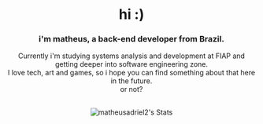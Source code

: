 <h1 align="center">hi :)</h1>

<h3 align="center">i'm matheus, a back-end developer from Brazil. </h3>
<p align="center">Currently i'm studying systems analysis and development at FIAP and getting deeper into software engineering 
zone.<br>I love tech, art and games, so i hope you can find something about that here in the future.<br>or not?</p> 

##

<div align="center">
  <img src="https://github-readme-stats.vercel.app/api?username=matheusadriel2&theme=monokai&show_icons=true&hide_border=true&count_private=true" alt="matheusadriel2's Stats">
</div>
